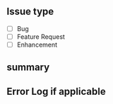 ## Issue type 
* [ ] Bug 
* [ ] Feature Request 
* [ ] Enhancement

## summary 
<!-- Give the summary of the problem you faced -->

## Error Log if applicable 
<!-- Paste the error logs here -->

<!-- Please make sure you have added relevent labels while opening the issues -->

